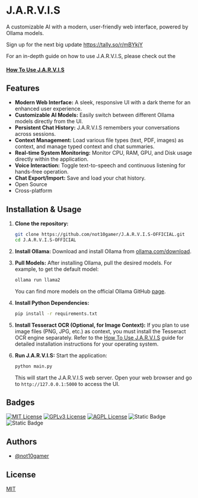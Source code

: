 # J.A.R.V.I.S

A customizable AI with a modern, user-friendly web interface, powered by Ollama models.

Sign up for the next big update https://tally.so/r/mBYkjY

For an in-depth guide on how to use J.A.R.V.I.S, please check out the 

####  [How To Use J.A.R.V.I.S](https://github.com/not10gamer/J.A.R.V.I.S-OFFICIAL/blob/main/HowToUse.md)

## Features

- **Modern Web Interface:** A sleek, responsive UI with a dark theme for an enhanced user experience.
- **Customizable AI Models:** Easily switch between different Ollama models directly from the UI.
- **Persistent Chat History:** J.A.R.V.I.S remembers your conversations across sessions.
- **Context Management:** Load various file types (text, PDF, images) as context, and manage typed context and chat summaries.
- **Real-time System Monitoring:** Monitor CPU, RAM, GPU, and Disk usage directly within the application.
- **Voice Interaction:** Toggle text-to-speech and continuous listening for hands-free operation.
- **Chat Export/Import:** Save and load your chat history.
- Open Source
- Cross-platform

## Installation & Usage

1.  **Clone the repository:**
    ```bash
    git clone https://github.com/not10gamer/J.A.R.V.I.S-OFFICIAL.git
    cd J.A.R.V.I.S-OFFICIAL
    ```

2.  **Install Ollama:** Download and install Ollama from [ollama.com/download](https://ollama.com/download).

3.  **Pull Models:** After installing Ollama, pull the desired models. For example, to get the default model:
    ```bash
    ollama run llama2
    ```
    You can find more models on the official Ollama GitHub [page](https://github.com/ollama/ollama).

4.  **Install Python Dependencies:**
    ```bash
    pip install -r requirements.txt
    ```

5.  **Install Tesseract OCR (Optional, for Image Context):** If you plan to use image files (PNG, JPG, etc.) as context, you must install the Tesseract OCR engine separately. Refer to the [How To Use J.A.R.V.I.S](https://github.com/not10gamer/J.A.R.V.I.S-OFFICIAL/blob/main/HowToUse.md) guide for detailed installation instructions for your operating system.

6.  **Run J.A.R.V.I.S:** Start the application:
    ```bash
    python main.py
    ```
    This will start the J.A.R.V.I.S web server. Open your web browser and go to `http://127.0.0.1:5000` to access the UI.

## Badges

[![MIT License](https://img.shields.io/badge/License-MIT-green.svg)](https://choosealicense.com/licenses/mit/)
[![GPLv3 License](https://img.shields.io/badge/License-GPL%20v3-yellow.svg)](https://opensource.org/licenses/)
[![AGPL License](https://img.shields.io/badge/license-AGPL-blue.svg)](http://www.gnu.org/licenses/agpl-3.0)
![Static Badge](https://img.shields.io/badge/Certification--B)
![Static Badge](https://img.shields.io/badge/Grade-A-green)


## Authors

- [@not10gamer](https://github.com/not10gamer)


## License

[MIT](https://choosealicense.com/licenses/mit/)